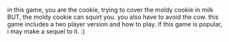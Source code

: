 in this game, you are the cookie, trying to cover the moldy cookie in milk BUT, 
the moldy cookie can squirt you. you also have to avoid the cow. this game includes
a two player version and how to play.
if this game is popular, i may make a sequel to it. :)
